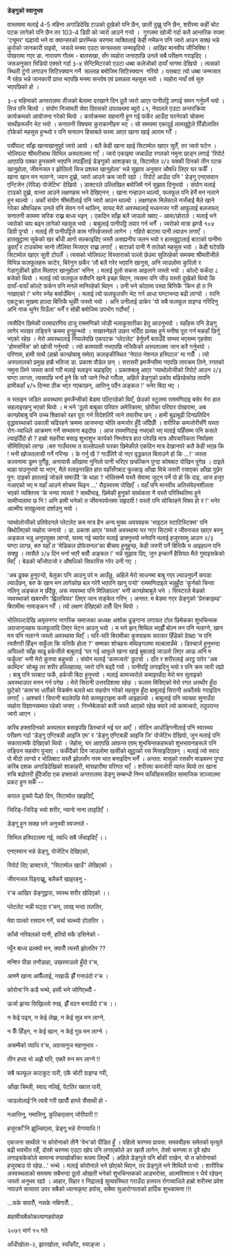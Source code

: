 ---
---

**डेङ्गुको स्वानुभव**

वास्तवमा मलाई 4-5 महिना अगाडिदेखि टाउको दुखेको पनि छैन, छाती दुख्नु पनि छैन,
शरीरमा कहीं चोट पटक लागेको पनि छैन तर 103-4 डिग्री को ज्वरो आउने गर्‍यो ।  गुगलमा
खोजी गर्दा कतै आन्तरिक रुपमा \'ट्यूमर\' पल्हायो भने वा क्यान्सरको प्रारम्भिक चरणमा
व्यक्तिलाई केही नभैकन पनि ज्वरो आउन सक्छ भन्ने कुरोको जानकारी पाइयो,  जसले मनमा
एउटा सन्त्रस्तता जन्माइदियो । आखिर मानवीय जीजिविषा ! पोखरामा गएर डा. नारायण
गौतम - बालसखा, सँग व्यहोरा जनाएपछि उनले सबै परीक्षण गराइदिए । जसअनुसार भिडियो
एक्सरे गर्दा ३-४ सेन्टिमिटरको एउटा धब्बा कलेजोको दायाँ भागमा देखियो । त्यसको स्थिती
टुंगो लगाउन सिटिस्क्यान गर्ने  सल्लाह बमोजिम सिटिस्क्यान  गरियो । यसबाट त्यो धब्बा
जन्मजात नै रहेछ भन्ने जानकारी प्राप्त भएपछि मनमा सन्तोष एवं प्रसन्नता महसुस भयो ।
व्यहोरा नयाँ वर्ष सुरु भएपछिको हो ।

३-४ महिनाको अन्तरालमा तीजको बेलामा दरखाने दिन ठूलै ज्वरो आएर पानीपट्टि लगाई समन
गर्नुपर्ने भयो । तिज पनि बित्यो । संयोग निजामती सेवा दिवसको उपलक्ष्यमा ब्यूरो ८१,
नेपालले एउटा अन्तरक्रिया कार्यक्रमको आयोजना गरेको थियो । कार्यक्रममा सहभागी हुन गई
फर्केर आउँदा घरनेरको चोकमा साथीहरूसँग भेट भयो । सनातनी विषयमा कुराकानीहरु भए । सो
समयमा एकादुई लामखुट्टेले पिँडौलातिर टोकेको महसुस हुन्थ्यो र पनि सनातन हिसाबले घरमा
आएर खाना खाई आराम गरेँ ।

पर्सीपल्ट साँझ खानाखानुपूर्व ज्वरो आयो । बलै केही खाना खाई सिटामोल खाएर सुतेँ, तर
ज्वरो घटेन । भोलिपल्ट श्रीमतीसाथ सिभिल अस्पतालमा गएँ । ज्वरो एकाइमा जचाउँदा
रगतको नमुना छाड्न लगाई \'रिपोर्ट आएपछि पक्का हुनसक्ने भएपनि तपाईँलाई डेङ्गुको आशङ्का
छ, सिटामोल २/२ चक्की दिनको तीन पटक खानुहोला, जीवनजल र झोलिलो चिज प्रशस्त
खानुहोला\' भन्ने सुझाव अनुसार औषधि लिएर घर फर्केँ । खाना खान मन नलाग्ने, ज्यान दुख्ने,
ज्वरो आउने क्रम जारी रह्यो । रिपोर्ट आउँदा पनि \' डेङ्गु एनएसवान एन्टिजेन (रेपिड)
पोजेटिभ\' देखियो । डाक्टरले उल्लिखित बमोजिमै गर्न सुझाव दिनुभयो । संयोग मलाई टाउको
दुख्ने, वान्ता आउने लक्षणहरू भने देखिएनन् । खाना गन्हाउन थाल्यो, फलफूल पनि हेर्नै मन
नलाने हुन थाल्यो । अर्को संयोग श्रीमतीलाई पनि ज्वरो आउन थाल्यो । लक्षणहरू मिलेकाले
नजँचाई मैले खाने गरेका औषधिहरू उनले पनि सेवन गर्न थालिन्, सायद मेरो अवस्थालाई मध्यनजर
गरी आफूलाई बलजफत् सनातनी काममा सरिक राख्न बाध्य भइन् । एकदिन साँझ बलै जाउलो
ख्वाए - आमा/छोराले । मलाई भने ज्वरोको चाप बढ्न लागेको महसुस भयो । बाबुलाई
पानीपट्टि तयार गर्न भनेँ । ज्वरोको मात्रा झण्डै १०४ डिग्री पुग्यो । मलाई ती
पानीपट्टिले काम गरिरहेजस्तो लागेन । गहिरो बाटामा पानी ल्याउन लगाएँ । हातखुट्टामा
सुकेको खर बाँधी आगो सल्काइदिए जस्तै असह्यनीय जलन भयो र हातखुट्टालाई बाटाको पानीमा
डुवाएँ र टाउकोमा सानो तौलिया भिजाएर राख्न लगाएँ । बाटाको पानी नै तातेको महसुस
भयो । केही घटेपछि सिटामोल खाएर सुती टोपलेँ । त्यसको भोलिपल्ट विस्ताराको पल्लो
छेउमा सुतिरहेको समयमा श्रीमतीजीले विभिन्न फलफूलहरू काटेर, बिरेनुन छर्केर \'लौ बलै गरेर
भएपनि खानुस्, अनि जाउलोमा कुरिलो र गेडागुडीको झोल मिलाएर खानुहोला\' भनिन् ।
मलाई ठूलो सकस आइलागे जस्तो भयो । कोल्टे फर्कंदा ८ बजेको थियो । मलाई त्यो फलफूल
यसैपनि खाने इच्छा थिएन, त्यसमा पनि जीउ यस्तो दुखेको थियो कि दायाँ-वायाँ कोल्टे फर्कन
पनि मनले मानिरहेको थिएन । उनी भने कोठामा पस्दा बित्तिकै \'किन हो त नि नखाएको
!\' भनेर स्नेह बर्साउँथिन् । मलाई त्यो फलफूलसँग भेट गर्न आधा घण्टाभन्दा बढी लाग्यो ।
रपनि एकटुक्रा मुखमा हाल्दा बित्तिकै थुकौँ जस्तो भयो । अनि उनीलाई डाकेर \'यो सबै
फलफूल ग्राइण्ड गरिदिनु अनि नाक थुनेर पिउँला\' भनेँ र सोही बमोजिम उपभोग गर्दोभएँ ।

त्यसैदिन छिमेकी परमादरणिय दाजू राममणिको जोडी भलाकुसारीका हेतु आउनुभयो । वहाँहरू
पनि डेङ्गु लागेर भरखर तङ्ग्रिने क्रममा हुनुहुन्थ्यो । सखास्नेहले उछार नदिँदा प्रत्यक्ष हुने
मनीषा पूरा गर्न मकहाँ छिर्नु भएको रहेछ । मेरो अवस्थालाई नियालेपछि एकपटक \'प्लेटलेट\'
हेर्नुपर्ने बताउँदै सम्भव भएसम्म गृहसेवा \'होमसर्भिस\' को खोजी गर्नुभयो । त्यो कामयावी
नभएपछि नजिकैको अस्पतालमा जान करै गर्नुभयो । परिणाम, हामी साथै (हाम्रो कान्छोबाबु
समेत) कलङ्कीस्थित \'नेपाल नेशनल हस्पिटल\' मा गयौँ । त्यो अस्पतालको प्रमुख हाम्रै
भतिजा डा. प्रकाश पौडेल छन् । सरासरी इमर्जेन्सीमा गएपछि तापक्रम लिने, रगतको नमुना
लिने जस्ता कार्य गरी मलाई स्लाइन चढाइदिए । प्रकाशबाबु आएर \'प्याथोलोजीको रिपोर्ट
आउन २/३ घण्टा लाग्ला, त्यसपछि भर्ना हुने कि घरै जाने निधो गरौँला, अहिले डेङ्गुको
प्रकोप बढिरहेकोछ तापनि हामीकहाँ ४/५ दिनमा ठीक भएर गएकाछन्, आत्तिनु पर्दैन अङ्कल
!\' भनेर बिदा भए ।

म स्लाइन जडित अवस्थामा इमर्जेन्सीको बेडमा पल्टिरहेको थिएँ, छेउको स्टुलमा राममणिदाइ
बसेर मेरा हात सहलाइरहनु भएको थियो । म भने \'ठूलो बाबुका परिवार अमेरिकामा,
छोरीका परिवार पोखरामा, अब कान्छोबाबु पनि उच्च शिक्षाको रहर पूरा गर्न विदेशतिरै
जाने तयारीमा छन् । हामी बुढाबुढी दिनप्रतिदिन वृद्धावस्थाको उकाली चढिरहने क्रममा
आजभन्दा भोलि कमजोर हुँदै जाँदैछौँ । शरीरिक कमजोरीसँगै यस्ता रोग-व्याधिले आक्रमण गर्ने
सम्भावना बढ्दोछ । आज राममणिदाइ नभएको भए मलाई यहिँसम्म पनि कसले ल्याइदिँदो हो ?
हाम्रो सहरीया बसाइ शुभाशुभ कार्यको निम्तोपत्र हात परेपछि मात्र औपचारिकता
निर्वाहमा सीमितिएको लाग्छ ।बरु गाउँघरमा त वल्लोपल्लो घरका छिमेकीले एकदिन मात्र
देखानपरे कतै केही भएछ कि ! भनी खोजतलासी गर्ने गरिन्छ । के गर्नु खै ? गाउँतिरै पो गएर
वृद्धकाल बिताउने हो कि \...!\' जस्ता कल्पनामा डुब्न पुगेँछु, अनायासै आँखामा नुनिलो
पानी भरिएर छचल्किन पुग्दा कोषबाट पोखिन पुगेछ । दाइले थाहा पाउनुभयो या भएन, मैले
स्लाइनरहित हात वहाँसँगबाट फुत्काइ आँखा मिचे जसरी रसाएका आँखा पुछेर पुन: दाइको
हातलाई जोडले समाउँदै \'के थाहा ? भोलिसम्मै यस्तै सेवामा जुट्न पर्ने पो हो कि दाइ, आज
हजुर नआएको भए म यहाँ आउने शोचमा थिइन \...\' रौद्रस्वरमा पोखिएँ । वहाँ पनि
मानवीय अतिसंवेदनशीलता भएको व्यक्तित्त्व \'के भन्या त्यस्तो ? साथीभाइ, छिमेकी हुनुको
सार्थकता नै यस्तै परिस्थितिमा हुने सामीप्यतामा छ नि ! अनि हामी भनेको त
जीवनपर्यन्तमा सहृदयी ! यस्तो पनि सोचिरहने विषय हो र !\' भनेर आत्मीय साखुल्यता
दर्शाउनु भयो ।

प्याथोलोजीको प्रतिवेदनले प्लेटलेट कम मात्र हैन अन्य मुख्य अवयवहरू \'भाइटल
स्टाटिस्टिक्स\' पनि बिथोलिएको व्यहोरा जनायो । डा. प्रकाश आएर \'यस्तो अवस्थामा
घर गएर सिटामो र जीवनजल खाएर बस्नु अङ्कल भन्नु अनुपयुक्त लाग्यो, घरमा गई च्यापेर
मलाई डाक्नुभयो भनेपनि मलाई हजुरसामु आउन २/३ घण्टा लाग्छ, बरु यहाँ त \'मेडिकल
प्रोफेसनल\'का बीचमा हुनुहुन्छ, केही जरुरी पर्ने बित्तिकै म आइहाल्न पनि सक्छु । त्यसैले २/४
दिन भर्ना भएरै बसौँ अङ्कल !\' भन्ने सुझाव दिए, जुन इन्कार्ने हैसियत मैले गुमाइसकेको थिएँ
। बेडको चाँजोपाजो र औषधिको सिफारिस गरेर उनी गए ।

\'अब ढुक्क हुनुपर्‍यो, बेलुका पनि आउनु परे म आउँछु, अहिले मेरो साधनमा बाबु गएर ल्याउनुपर्ने
कपडा ल्याउँछन्, बरु के खान मन लागेकोछ बल गरेरै भएपनि खानु पर्‍यो\' राममणिदाइले
भन्नुहुँदा \'कुर्नको चिन्ता नलिनु अङ्कल म छँदैछु, अरू व्यवस्था पनि मिलिहाल्ला\' भनी
कान्छोबाबुले भने । सिस्टरले बेडको व्यवस्थाको खबरसँग \'ह्विलचियर\' लिएर जान सङ्केत
गरिन् । अन्तत: म बेडमा गएर डेङ्गुको \'प्रेस्क्राइब्ड\' बिरामीमा नामाङ्कन गरेँ । त्यो
लक्षण देखिएको दसौँ दिन थियो ।

भोलिपल्टदेखि अमृतनगर नागरिक समाजका अध्यक्ष अशोक ढुङ्गाना लगायत टोल छिमेकका
शुभचिन्तक अग्रजानुजहरू फलफूलादि लिएर भेट्न आउनु भयो । म भने झन् शिथिल भएझैँ बोल्न मन
पनि नलाग्ने, खान मन पनि नलाग्ने जस्तो अवस्थामा थिएँ । घरि-घरि बिरामीका कुरुवाहरू
सरासर हिँडेको देख्दा \'म पनि त्यसैगरी हिँड्न सकुँला कि यत्तिकै होला ?\' सम्मका शोचहरू
मथिङ्गलमा सल्बलाउँथे । डिस्चार्ज हुनुभन्दा अघिल्लो साँझ साढु हर्कजीले बाबुलाई \'घर गई
आफूले खाना खाई बुबालाई जाउलो लिएर आऊ अनि म फर्कुंला\' भनी मेरो कुरुवा बन्नुभयो ।
संयोग मलाई \'कामज्वरो\' छुट्यो । दाँत र शरीरलाई अरट्ठ पारेर \'अब काम्दिन\' सोच्छु
तर शरीर हल्लिहाल्छ, ज्वरो पनि बढ्दै गयो । पानीपट्टि लगाइदिनु भयो र पनि क्रम जारी
रह्यो । बाबु पनि घरबाट फर्के, हर्कजी बिदा हुनुभयो । मलाई कामज्वरोले कमाइरहँदा मेरो
मन सुताइको अवस्थाउपर मनन गर्न पगेछ । मेरो सिरानी उत्तरदिशामा रहेछ । फलाम
मिसिएको मेरो रगत अस्थीर हुँदा छुटेको \'काम\'मा धर्तीको विकर्षण बलले थप सहयोग गरेको
महसुस हुँदा बाबुलाई सिरानी अर्कोतर्फ गराइदिन लगाएँ । आश्चर्य ! सिरानी बदलेपछि मेरो
कामछुटाइमा कमी आइहाल्यो । बाबुलाई पनि व्याख्या सुनाउँदा व्यहोरा विज्ञानसम्मत रहेको
जनाए । निभ्नेबेलाको बत्ती जस्तै आएको रहेछ क्यारे त्यो कामज्वरो, तदुपरान्त ज्वरो आएन ।

करिब हफ्तादिनको अस्पताल बसाइपछि डिस्चार्ज भई घर आएँ । सोदिन आर्धाङ्गिनीलाई पनि
स्वास्थ्य परीक्षण गर्दा \'डेङ्गु एण्टिबडी आइजि एम\' र \'डेङ्गु एण्टिबडी आइजि जि\'
पोजेटिभ देखियो, जुन मलाई पनि सकारात्मकै देखिएको थियो । जेहोस्, घर आएपछि आफन्त एवम्
शुभचिन्तकहरूको शुभभावनाहरूले पनि तङ्ग्रिन सहयोग पुर्‍याए । फर्कँदैको दिन जाउलोमा खसीको
खुट्टाको रस मिसाइदिएछन् । मलाई त्यो स्वाद पो मीठो लाग्यो र भोलिबाट यस्तै झोलसँग
नरम भात बनाइदिन भनेँ । अन्तत: मासुको रससँग माडबस्न पुग्दा करिब दशक अगाडिदेखिको
शाकाहरी, मांसहारीमा परिणत भएँ । शरीरमा कमजोरी व्याप्त थियो तर खाना रुचि
बढोत्तरी हुँदैजाँदा एक हफ्ताको अन्तरालमा डेङ्गु सम्बन्धी निम्न फाँकीहरूसहित सामाजिक
सञ्जालमा प्रकट हुन सकेँ --

कपाल दुख्यो पैल्हो दिन, सिटामोल खाइदिएँ,

जिरिङ्-जिरिङ् भयो शरीर, न्यानो नाना लाइदिएँ ।

डेङ्गू हुन सक्छ भने अनुभवी स्वजनले -

सिभिल हस्पिटलमा गई, व्याधि सबै जँचाइदिएँ ।।

एनएस्वान भन्ने डेङ्गू, पोजेटिभ देखिएको,

रिपोर्ट दिए डाक्टरले, "सिटामोल खाउँ" लेखिएको ।

जीवनजल पिइराख्नु, बलैकरै खाइरहनु -

र\'च आखिर डेङ्गूद्वारा, स्वस्थ शरीर खेदिएको ।।

प्लेटलेट भन्नी घट्दा र\'चन्, लाख् भन्दा तलतिर,

मेवा पात्को रसपान गर्ने, चर्चा चल्थ्यो टोलतिर ।

काँचो नरिवलको पानी, हरियो मकै उसिनेको -

प्यूँन बाध्य ढल्क्यो मन, क्यारौँ त्यस्तै झोलतिर ??

मन्शिर पीडा तनौडाहा, उखरमाउलो हुँदो र\'च,

आफ्नै खाना आफैँलाई, नखाऊँ झैँ गनाउंदो र\'च ।

कोरोना\'नि कडै भन्थे, हामी भने जोगिएथ्यौँ -

ऊर्जा झर्‍या सिख्रिल्लो रुख, झैँ वदन बनाउँदो र\'च ।।

न केई पढ्न, न केई लेख्न, न केई सुन्न मन लाग्ने,

न कैँ हिँड्न, न केई खान, न केई गुन्न मन लाग्ने ।

अचम्मैको व्याधि र\'च, अग्रजानुज महानुभाव -

तीन हप्ता भो अझै घरि, एक्लै रुन मन लाग्ने !!

सबै फल्फूल काटकुट पारी, एकै चोटी ग्राइण्ड गरी,

आँखा चिम्ली, स्वाद नलिई, पेटतिर ख्वात्त पारी,

जाउलोलाई\'नि त्यसै गरी खायौँ हाम्ले सैंसाथी हो -

नआत्तिनु, नमात्तिनु, कुल्किएलान् जोरीपारी !!

हजुरकाँ\'नि झुल्किएला, डेङ्गू भन्ने रोगव्याधि !!

एकजना साथीले \'म कोरोनाको तीनै \'वेभ\'को पीडित हुँ । पहिलो चरणमा प्रायस:
समवयीहरू समेतको मृत्युले बढी भयभीत रहेँ, दोस्रो चरणमा एउटा खोप पनि लगाएकोले डर खासै
लागेन, तेस्रो चरणमा त दुवै खोप लगाइसकेकोले सामान्य रुघाखोकीका रूपमा लिएथेँ । अहिले
डेङ्गुले पनि बाँकी राखेन, यो त कोरोनाको हजुरबाउ पो रहेछ\...\' भन्थे । मलाई कोरोनाले
भने छोएको थिएन, तर डेङ्गुले भने शिथिलै पार्‍यो । शारीरिक अस्वस्थताको समयमा सबैभन्दा
ठूलो ओखती भनेको शुभचिन्तकको आडभरोसा, आत्मविश्वास र धैर्य रहेछन् जस्तो अनुभव रह्यो ।
आहार, विहार र निद्रालाई सुव्यवस्थित गराउँदा हत्तपत्त रोगव्याधिले हाम्रो शरीरमा
प्रवेश नपाउने सत्याता उपर सबैको ध्यानाकृष्ट हवोस्, सबैमा सुआरोग्यताको हार्दिक शुभकामना
!!!

\...सके सपारौँ, नसके नबिगारौँ\...

#हामीसबैकोकल्याणहवोस्#

२०७९ मार्ग १५ गते

आँधीखोला-२, झारखोला, स्याँर्कोट, स्याङ्जा ।
